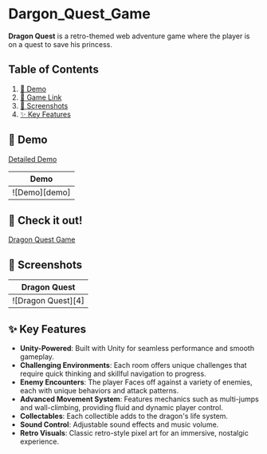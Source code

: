﻿# Dargon_Quest_Game
 
**Dragon Quest** is a retro-themed web adventure game where the player is on a quest to save his princess. 

## Table of Contents
1. [📸 Demo](#-demo)
2. [📱  Game Link](#-game-link)
3. [📸 Screenshots](#-screenshots)
4. [✨ Key Features](#-key-features)

## 📸 Demo
<!-- Variables -->
[onboarding]: Assets/Sprites/Screenshots/demo.gif 'Demo'
[Detailed Demo](https://drive.google.com/file/d/1wNwTTkDrez9HaUqdUjKns5j6vJFBc0QT/view?usp=sharing)



|      Demo       |     
| :---------------: |
| ![Demo][demo] | 


## 📱 Check it out!
[Dragon Quest Game](https://play.unity.com/en/games/dfe10423-ef6d-4afa-94f5-49953337e116/dragon-quest)

## 📸 Screenshots
<!-- Variables -->
[onboarding]: Assets/Sprites/Screenshots/4.JPG 'Dragon Quest'


|      Dragon Quest       |     
| :---------------: |
| ![Dragon Quest][4] | 



## ✨ Key Features
-   **Unity-Powered**: Built with Unity for seamless performance and smooth gameplay.
-   **Challenging Environments**: Each room offers unique challenges that require quick thinking and skillful navigation to progress.
-   **Enemy Encounters**: The player Faces off against a variety of enemies, each with unique behaviors and attack patterns.
-   **Advanced Movement System**: Features mechanics such as multi-jumps and wall-climbing, providing fluid and dynamic player control.
-   **Collectables**: Each collectible adds to the dragon's life system.
-   **Sound Control**: Adjustable sound effects and music volume.
-   **Retro Visuals**: Classic retro-style pixel art for an immersive, nostalgic experience.





